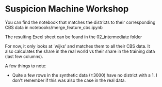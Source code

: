 # Suspicion Machine Workshop 


You can find the notebook that matches the districts to their corresponding CBS data in notebooks/merge_feature_cbs.ipynb 

The resulting Excel sheet can be found in the 02_intermediate folder 

For now, it only looks at 'wijks' and matches them to all their CBS data. It also calculates the share in the real world vs their share in the training data (last few columns). 

A few things to note: 
- Quite a few rows in the synthetic data (±3000) have no district with a 1. I don't remember if this was also the case in the real data. 
